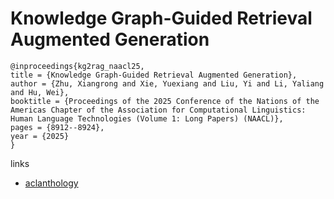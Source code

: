# Knowledge Graph-Guided Retrieval Augmented Generation

```
@inproceedings{kg2rag_naacl25,
title = {Knowledge Graph-Guided Retrieval Augmented Generation},
author = {Zhu, Xiangrong and Xie, Yuexiang and Liu, Yi and Li, Yaliang and Hu, Wei},
booktitle = {Proceedings of the 2025 Conference of the Nations of the Americas Chapter of the Association for Computational Linguistics: Human Language Technologies (Volume 1: Long Papers) (NAACL)},
pages = {8912--8924},
year = {2025}
}
```

links
- [aclanthology](https://aclanthology.org/2025.naacl-long.449/)
